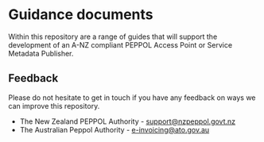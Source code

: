 # Guidance documents
Within this repository are a range of guides that will support the development of an A-NZ compliant PEPPOL Access Point or Service Metadata Publisher.

## Feedback
Please do not hesitate to get in touch if you have any feedback on ways we can improve this repository.
* The New Zealand PEPPOL Authority - [support@nzpeppol.govt.nz](mailto:support@nzpeppol.govt.nz)
* The Australian Peppol Authority - [e-invoicing@ato.gov.au](mailto:e-invoicing@ato.gov.au)
